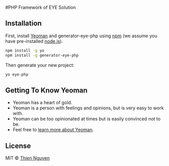 #PHP Framework of EYE Solution

## Installation

First, install [Yeoman](http://yeoman.io) and generator-eye-php using [npm](https://www.npmjs.com/) (we assume you have pre-installed [node.js](https://nodejs.org/)).

```bash
npm install -g yo
npm install -g generator-eye-php
```

Then generate your new project:

```bash
yo eye-php
```

## Getting To Know Yeoman

 * Yeoman has a heart of gold.
 * Yeoman is a person with feelings and opinions, but is very easy to work with.
 * Yeoman can be too opinionated at times but is easily convinced not to be.
 * Feel free to [learn more about Yeoman](http://yeoman.io/).

## License

MIT © [Thien Nguyen]()
